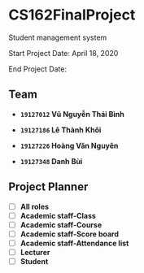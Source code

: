 # CS162FinalProject
Student management system

Start Project Date: April 18, 2020

End Project Date:
## Team
- **`19127012` Vũ Nguyễn Thái Bình**

- **`19127186` Lê Thành Khôi**

- **`19127226` Hoàng Văn Nguyên**

- **`19127348` Danh Bùi**
## Project Planner
- [ ] **All roles**
- [ ] **Academic staff-Class**
- [ ] **Academic staff-Course**
- [ ] **Academic staff-Score board**
- [ ] **Academic staff-Attendance list**
- [ ] **Lecturer**
- [ ] **Student**
